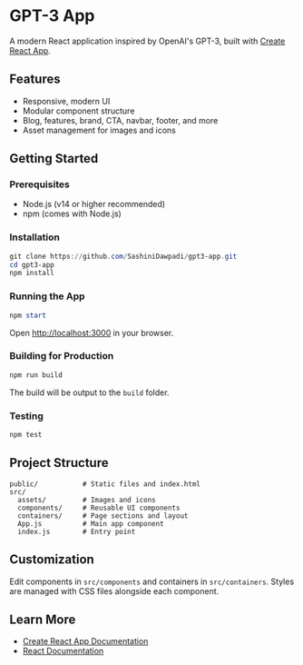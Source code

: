 # GPT-3 App

A modern React application inspired by OpenAI's GPT-3, built with [Create React App](https://github.com/facebook/create-react-app).

## Features

- Responsive, modern UI
- Modular component structure
- Blog, features, brand, CTA, navbar, footer, and more
- Asset management for images and icons

## Getting Started

### Prerequisites

- Node.js (v14 or higher recommended)
- npm (comes with Node.js)

### Installation

```powershell
git clone https://github.com/SashiniDawpadi/gpt3-app.git
cd gpt3-app
npm install
```

### Running the App

```powershell
npm start
```

Open [http://localhost:3000](http://localhost:3000) in your browser.

### Building for Production

```powershell
npm run build
```

The build will be output to the `build` folder.

### Testing

```powershell
npm test
```

## Project Structure

```
public/           # Static files and index.html
src/
  assets/         # Images and icons
  components/     # Reusable UI components
  containers/     # Page sections and layout
  App.js          # Main app component
  index.js        # Entry point
```

## Customization

Edit components in `src/components` and containers in `src/containers`. Styles are managed with CSS files alongside each component.

## Learn More

- [Create React App Documentation](https://facebook.github.io/create-react-app/docs/getting-started)
- [React Documentation](https://reactjs.org/)
